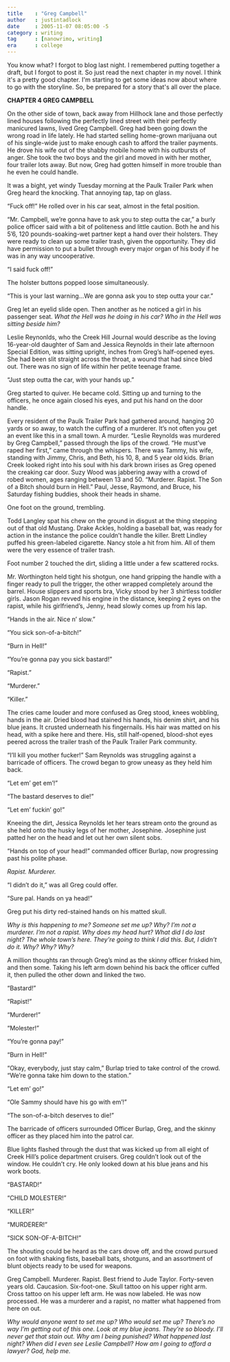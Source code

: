 ```yaml
---
title    : "Greg Campbell"
author   : justintadlock
date     : 2005-11-07 08:05:00 -5
category : writing
tag      : [nanowrimo, writing]
era      : college
---
```


You know what?  I forgot to blog last night.  I remembered putting together a draft, but I forgot to post it.  So just read the next chapter in my novel.  I think it's a pretty good chapter.  I'm starting to get some ideas now about where to go with the storyline.  So, be prepared for a story that's all over the place.

<!--more-->

<strong>CHAPTER 4
GREG CAMPBELL</strong>

On the other side of town, back away from Hillhock lane and those perfectly lined houses following the perfectly lined street with their perfectly manicured lawns, lived Greg Campbell.  Greg had been going down the wrong road in life lately.  He had started selling home-grown marijuana out of his single-wide just to make enough cash to afford the trailer payments.  He drove his wife out of the shabby mobile home with his outbursts of anger.  She took the two boys and the girl and moved in with her mother, four trailer lots away.  But now, Greg had gotten himself in more trouble than he even he could handle.

It was a bight, yet windy Tuesday morning at the Paulk Trailer Park when Greg heard the knocking.  That annoying tap, tap on glass.

“Fuck off!”  He rolled over in his car seat, almost in the fetal position.

“Mr. Campbell, we’re gonna have to ask you to step outta the car,” a burly police officer said with a bit of politeness and little caution.  Both he and his 5’6, 120 pounds-soaking-wet partner kept a hand over their holsters.  They were ready to clean up some trailer trash, given the opportunity.  They did have permission to put a bullet through every major organ of his body if he was in any way uncooperative.

“I said fuck off!”

The holster buttons popped loose simultaneously.

“This is your last warning...We are gonna ask you to step outta your car.”

Greg let an eyelid slide open.  Then another as he noticed a girl in his passenger seat.<i>  What the Hell was he doing in his car?  Who in the Hell was sitting beside him?</i>

Leslie Reynonlds, who the Creek Hill Journal would describe as the loving 16-year-old daughter of Sam and Jessica Reynolds in their late afternoon Special Edition, was sitting upright, inches from Greg’s half-opened eyes.  She had been slit straight across the throat, a wound that had since bled out.  There was no sign of life within her petite teenage frame.

“Just step outta the car, with your hands up.”

Greg started to quiver.  He became cold.  Sitting up and turning to the officers, he once again closed his eyes, and put his hand on the door handle.

Every resident of the Paulk Trailer Park had gathered around, hanging 20 yards or so away, to watch the cuffing of a murderer.  It’s not often you get an event like this in a small town.  A murder.  “Leslie Reynolds was murdered by Greg Campbell,” passed through the lips of the crowd.  “He must’ve raped her first,” came through the whispers.
There was Tammy, his wife, standing with Jimmy, Chris, and Beth, his 10, 8, and 5 year old kids.  Brian Creek looked right into his soul with his dark brown irises as Greg opened the creaking car door.  Suzy Wood was jabbering away with a crowd of robed women, ages ranging between 13 and 50.  “Murderer.  Rapist.  The Son of a Bitch should burn in Hell.”  Paul, Jesse, Raymond, and Bruce, his Saturday fishing buddies, shook their heads in shame.

One foot on the ground, trembling.

Todd Langley spat his chew on the ground in disgust at the thing stepping out of that old Mustang.  Drake Ackles, holding a baseball bat, was ready for action in the instance the police couldn’t handle the killer.  Brett Lindley puffed his green-labeled cigarette.  Nancy stole a hit from him.  All of them were the very essence of trailer trash.

Foot number 2 touched the dirt, sliding a little under a few scattered rocks.

Mr. Worthington held tight his shotgun, one hand gripping the handle with a finger ready to pull the trigger, the other wrapped completely around the barrel.  House slippers and sports bra, Vicky stood by her 3 shirtless toddler girls.  Jason Rogan revved his engine in the distance, keeping 2 eyes on the rapist, while his girlfriend’s, Jenny, head slowly comes up from his lap.

“Hands in the air.  Nice n’ slow.”

“You sick son-of-a-bitch!”

“Burn in Hell!”

“You’re gonna pay you sick bastard!”

“Rapist.”

“Murderer.”

“Killer.”

The cries came louder and more confused as Greg stood, knees wobbling, hands in the air.  Dried blood had stained his hands, his denim shirt, and his blue jeans.  It crusted underneath his fingernails.  His hair was matted on his head, with a spike here and there.  His, still half-opened, blood-shot eyes peered across the trailer trash of the Paulk Trailer Park community.

“I’ll kill you mother fucker!”  Sam Reynolds was struggling against a barricade of officers.  The crowd began to grow uneasy as they held him back.

“Let em’ get em’!”

“The bastard deserves to die!”

“Let em’ fuckin’ go!”

Kneeing the dirt, Jessica Reynolds let her tears stream onto the ground as she held onto the husky legs of her mother, Josephine.  Josephine just patted her on the head and let out her own silent sobs.

“Hands on top of your head!” commanded officer Burlap, now progressing past his polite phase.

<i>Rapist.  Murderer.  </i>

“I didn’t do it,” was all Greg could offer.

“Sure pal.  Hands on ya head!”

Greg put his dirty red-stained hands on his matted skull.

<i>Why is this happening to me?  Someone set me up?  Why?  I’m not a murderer.  I’m not a rapist.  Why does my head hurt?  What did I do last night?  The whole town’s here.  They’re going to think I did this.  But, I didn’t do it.  Why?  Why?  Why?  </i>

A million thoughts ran through Greg’s mind as the skinny officer frisked him, and then some.  Taking his left arm down behind his back the officer cuffed it, then pulled the other down and linked the two.

“Bastard!”

“Rapist!”

“Murderer!”

“Molester!”

“You’re gonna pay!”

“Burn in Hell!”

“Okay, everybody, just stay calm,” Burlap tried to take control of the crowd.  “We’re gonna take him down to the station.”

“Let em’ go!”

“Ole Sammy should have his go with em’!”

“The son-of-a-bitch deserves to die!”

The barricade of officers surrounded Officer Burlap, Greg, and the skinny officer as they placed him into the patrol car.

Blue lights flashed through the dust that was kicked up from all eight of Creek Hill’s police department cruisers.  Greg couldn’t look out of the window.  He couldn’t cry.  He only looked down at his blue jeans and his work boots.

“BASTARD!”

“CHILD MOLESTER!”

“KILLER!”

“MURDERER!”

“SICK SON-OF-A-BITCH!”

The shouting could be heard as the cars drove off, and the crowd pursued on foot with shaking fists, baseball bats, shotguns, and an assortment of blunt objects ready to be used for weapons.

Greg Campbell.  Murderer.  Rapist.  Best friend to Jude Taylor.  Forty-seven years old.  Caucasion.  Six-foot-one.  Skull tattoo on his upper right arm.  Cross tattoo on his upper left arm.  He was now labeled.  He was now processed.  He was a murderer and a rapist, no matter what happened from here on out.

<i>Why would anyone want to set me up?  Who would set me up?  There’s no way I’m getting out of this one.  Look at my blue jeans.  They’re so bloody.  I’ll never get that stain out.  Why am I being punished?  What happened last night?  When did I even see Leslie Campbell?  How am I going to afford a lawyer?  God, help me.  </i>
